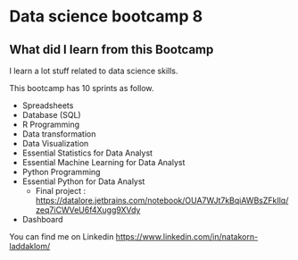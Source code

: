# Data science bootcamp 8
## What did I learn from this Bootcamp
I learn a lot stuff related to data science skills.

This bootcamp has 10 sprints as follow. 

- Spreadsheets
- Database (SQL)
- R Programming
- Data transformation
- Data Visualization
- Essential Statistics for Data Analyst
- Essential Machine Learning for Data Analyst
- Python Programming
- Essential Python for Data Analyst
  - Final project : https://datalore.jetbrains.com/notebook/OUA7WJt7kBqiAWBsZFkIlq/zeq7iCWVeU6f4Xugg9XVdy
- Dashboard

You can find me on Linkedin https://www.linkedin.com/in/natakorn-laddaklom/
